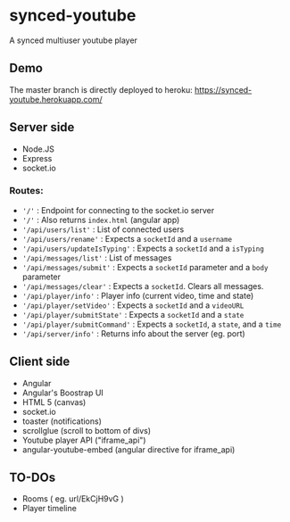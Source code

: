 # synced-youtube
A synced multiuser youtube player

## Demo
The master branch is directly deployed to heroku: https://synced-youtube.herokuapp.com/

## Server side

- Node.JS
- Express
- socket.io

### Routes:

- `'/'` : Endpoint for connecting to the socket.io server
- `'/'` : Also returns `index.html` (angular app)
- `'/api/users/list'` : List of connected users
- `'/api/users/rename'` : Expects a `socketId` and a `username`
- `'/api/users/updateIsTyping'` : Expects a `socketId` and a `isTyping`
- `'/api/messages/list'` : List of messages
- `'/api/messages/submit'` : Expects a `socketId` parameter and a `body` parameter
- `'/api/messages/clear'` : Expects a `socketId`. Clears all messages.
- `'/api/player/info'` : Player info (current video, time and state)
- `'/api/player/setVideo'` : Expects a `socketId` and a `videoURL`
- `'/api/player/submitState'` : Expects a `socketId` and a `state`
- `'/api/player/submitCommand'` : Expects a `socketId`, a `state`, and a `time`
- `'/api/server/info'` : Returns info about the server (eg. port)

## Client side

- Angular
- Angular's Boostrap UI
- HTML 5 (canvas)
- socket.io
- toaster (notifications)
- scrollglue (scroll to bottom of divs)
- Youtube player API ("iframe_api")
- angular-youtube-embed (angular directive for iframe_api)

## TO-DOs

- Rooms ( eg. url/EkCjH9vG )
- Player timeline
